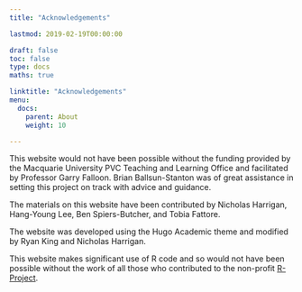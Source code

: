 ```yaml
---
title: "Acknowledgements"

lastmod: 2019-02-19T00:00:00

draft: false
toc: false
type: docs
maths: true

linktitle: "Acknowledgements"
menu:
  docs:
    parent: About
    weight: 10

---
```


This website would not have been possible without the funding provided by the Macquarie University PVC Teaching and Learning Office and facilitated by Professor Garry Falloon. Brian Ballsun-Stanton was of great assistance in setting this project on track with advice and guidance. 

The materials on this website have been contributed by Nicholas Harrigan, Hang-Young Lee, Ben Spiers-Butcher, and Tobia Fattore.

The website was developed using the Hugo Academic theme and modified by Ryan King and Nicholas Harrigan.

This website makes significant use of R code and so would not have been possible without the work of all those who contributed to the non-profit [R-Project](https://www.r-project.org/).
